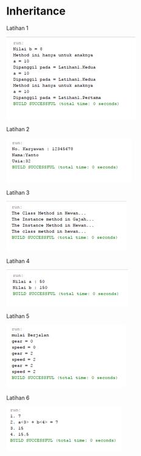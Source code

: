 # Inheritance

Latihan 1

![alt text](https://github.com/RickyRahmadani10/Inheritance/blob/master/TestPertamaKedua.PNG)

Latihan 2

![alt text](https://github.com/RickyRahmadani10/Inheritance/blob/master/KonstruktorSuperKelas.PNG)

Latihan 3

![alt text](https://github.com/RickyRahmadani10/Inheritance/blob/master/Gajah.PNG)

Latihan 4

![alt text](https://github.com/RickyRahmadani10/Inheritance/blob/master/DemoOveride2.PNG)

Latihan 5

![alt text](https://github.com/RickyRahmadani10/Inheritance/blob/master/MountainTruck.PNG)

Latihan 6

![alt text](https://github.com/RickyRahmadani10/Inheritance/blob/master/Praktikum1.PNG)
